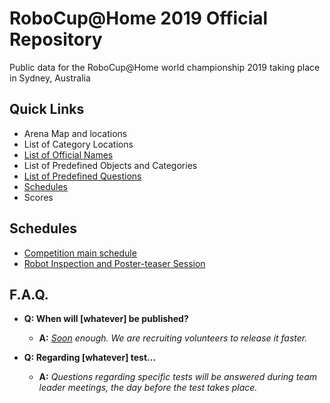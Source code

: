# RoboCup@Home 2019 Official Repository

Public data for the RoboCup@Home world championship 2019 taking place in Sydney, Australia

## Quick Links
- Arena Map and locations
- List of Category Locations
- [List of Official Names](https://github.com/RoboCupAtHome/Sydney2019/blob/master/Files/Names.pdf)
- List of Predefined Objects and Categories
- [List of Predefined Questions](https://github.com/RoboCupAtHome/Sydney2019/blob/master/Files/Questions.pdf)
- [Schedules](https://github.com/RoboCupAtHome/Sydney2019/blob/master/README.md#Schedules)
- Scores


## Schedules
- [Competition main schedule](https://github.com/RoboCupAtHome/Sydney2019/blob/master/Files/Schedule-main.pdf)
- [Robot Inspection and Poster-teaser Session](https://github.com/RoboCupAtHome/Sydney2019/blob/master/Files/Schedule-rips.pdf)


## F.A.Q.

- **Q: When will [whatever] be published?**
    - **A:** _[Soon](https://www.urbandictionary.com/define.php?term=soon) enough. We are recruiting volunteers to release it faster._

- **Q: Regarding [whatever] test...**
    - **A:** _Questions regarding specific tests will be answered during team leader meetings, the day before the test takes place._
